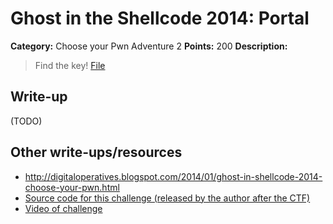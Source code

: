 # Ghost in the Shellcode 2014: Portal

**Category:** Choose your Pwn Adventure 2
**Points:** 200
**Description:**

> Find the key! [File](https://2014.ghostintheshellcode.com/portal-f94ee69683a4275df11707cd4a14f611ce12b5a0)

## Write-up

(TODO)

## Other write-ups/resources

* <http://digitaloperatives.blogspot.com/2014/01/ghost-in-shellcode-2014-choose-your-pwn.html>
* [Source code for this challenge (released by the author after the CTF)](https://github.com/LightningTH/GiTS/tree/master/Portal)
* [Video of challenge](https://www.youtube.com/watch?v=70yLPDX7UxA)
